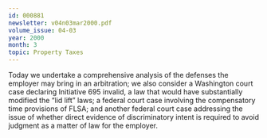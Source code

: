 ```yaml
---
id: 000881
newsletter: v04n03mar2000.pdf
volume_issue: 04-03
year: 2000
month: 3
topic: Property Taxes
---
```


Today we undertake a comprehensive analysis of the defenses the employer may bring in an arbitration; we also consider a Washington court case declaring Initiative 695 invalid, a law that would have substantially modified the “lid lift” laws; a federal court case involving the compensatory time provisions of FLSA; and another federal court case addressing the issue of whether direct evidence of discriminatory intent is required to avoid judgment as a matter of law for the employer.